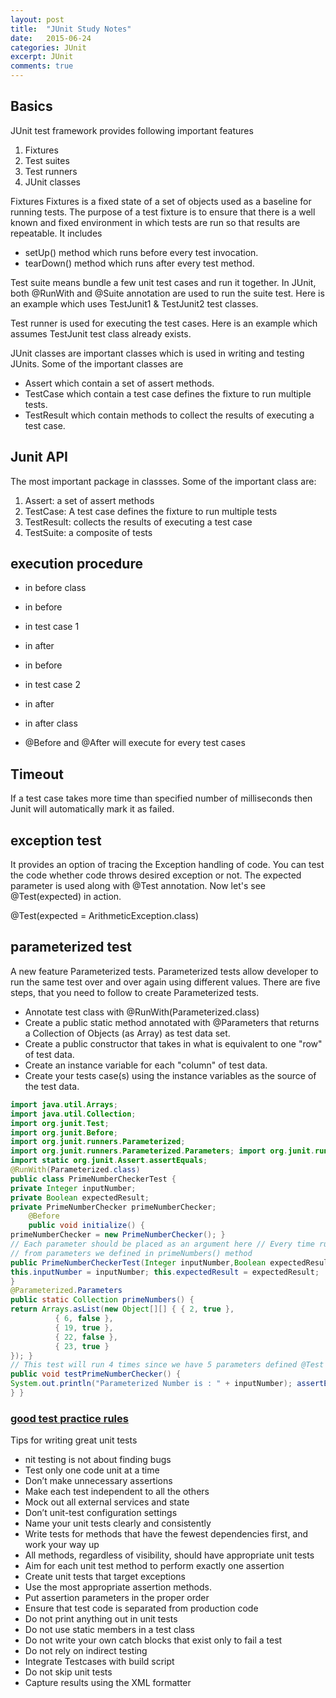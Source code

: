 ```yaml
---
layout: post
title:  "JUnit Study Notes"
date:   2015-06-24
categories: JUnit
excerpt: JUnit
comments: true
---
```


## Basics

JUnit test framework provides following important features
1. Fixtures
2. Test suites
3. Test runners
4. JUnit classes

Fixtures
Fixtures is a fixed state of a set of objects used as a baseline for running tests. The purpose of a test fixture is to ensure that there is a well known and fixed environment in which tests are run so that results are repeatable. It includes
* setUp() method which runs before every test invocation.
* tearDown() method which runs after every test method.

Test suite means bundle a few unit test cases and run it together. In JUnit, both @RunWith and @Suite annotation are used to run the suite test. Here is an example which uses TestJunit1 & TestJunit2 test classes.

Test runner is used for executing the test cases. Here is an example which assumes TestJunit test class already exists.

JUnit classes are important classes which is used in writing and testing JUnits. Some of the important classes are
* Assert which contain a set of assert methods.
* TestCase which contain a test case defines the fixture to run multiple tests.
* TestResult which contain methods to collect the results of executing a test case.

## Junit API
The most important package in classses. Some of the important class are:
1. Assert: a set of assert methods
2. TestCase: A test case defines the fixture to run multiple tests
3. TestResult: collects the results of executing a test case
4. TestSuite: a composite of tests

## execution procedure

* in before class
* in before
* in test case 1
* in after
* in before
* in test case 2
* in after
* in after class

* @Before and @After will execute for every test cases

## Timeout
If a test case takes more time than specified number
of milliseconds then Junit will automatically mark it as failed.

## exception test
It provides an option of tracing the Exception handling of code. You can test the code
whether code throws desired exception or not. The expected parameter is used along with @Test annotation. Now let's see @Test(expected) in action.

@Test(expected = ArithmeticException.class)

## parameterized test

A new feature Parameterized tests. Parameterized tests allow developer to run the same test over and over again using different values. There are five steps,
that you need to follow to create Parameterized tests.
* Annotate test class with @RunWith(Parameterized.class)
* Create a public static method annotated with @Parameters that returns a Collection of Objects (as Array) as test data set.
* Create a public constructor that takes in what is equivalent to one "row" of test data.
* Create an instance variable for each "column" of test data.
* Create your tests case(s) using the instance variables as the source of the test data.

<!--{% highlight java %}-->
```java
import java.util.Arrays;
import java.util.Collection;
import org.junit.Test;
import org.junit.Before;
import org.junit.runners.Parameterized;
import org.junit.runners.Parameterized.Parameters; import org.junit.runner.RunWith;
import static org.junit.Assert.assertEquals;
@RunWith(Parameterized.class)
public class PrimeNumberCheckerTest {
private Integer inputNumber;
private Boolean expectedResult;
private PrimeNumberChecker primeNumberChecker;
    @Before
    public void initialize() {
primeNumberChecker = new PrimeNumberChecker(); }
// Each parameter should be placed as an argument here // Every time runner triggers, it will pass the arguments
// from parameters we defined in primeNumbers() method
public PrimeNumberCheckerTest(Integer inputNumber,Boolean expectedResult) {
this.inputNumber = inputNumber; this.expectedResult = expectedResult;
}
@Parameterized.Parameters
public static Collection primeNumbers() {
return Arrays.asList(new Object[][] { { 2, true },
          { 6, false },
          { 19, true },
          { 22, false },
          { 23, true }
}); }
// This test will run 4 times since we have 5 parameters defined @Test
public void testPrimeNumberChecker() {
System.out.println("Parameterized Number is : " + inputNumber); assertEquals(expectedResult, primeNumberChecker.validate(inputNumber));
} }
```
<!--#{% endhighlight %}-->

### [good test practice rules](http://howtodoinjava.com/2012/11/05/unit-testing-best-practices-junit-reference-guide/)


Tips for writing great unit tests
* nit testing is not about finding bugs
* Test only one code unit at a time
* Don’t make unnecessary assertions
* Make each test independent to all the others
* Mock out all external services and state
* Don’t unit-test configuration settings
* Name your unit tests clearly and consistently
* Write tests for methods that have the fewest dependencies first, and work your way up
* All methods, regardless of visibility, should have appropriate unit tests
* Aim for each unit test method to perform exactly one assertion
* Create unit tests that target exceptions
* Use the most appropriate assertion methods.
* Put assertion parameters in the proper order
* Ensure that test code is separated from production code
* Do not print anything out in unit tests
* Do not use static members in a test class
* Do not write your own catch blocks that exist only to fail a test
* Do not rely on indirect testing
* Integrate Testcases with build script
* Do not skip unit tests
* Capture results using the XML formatter
